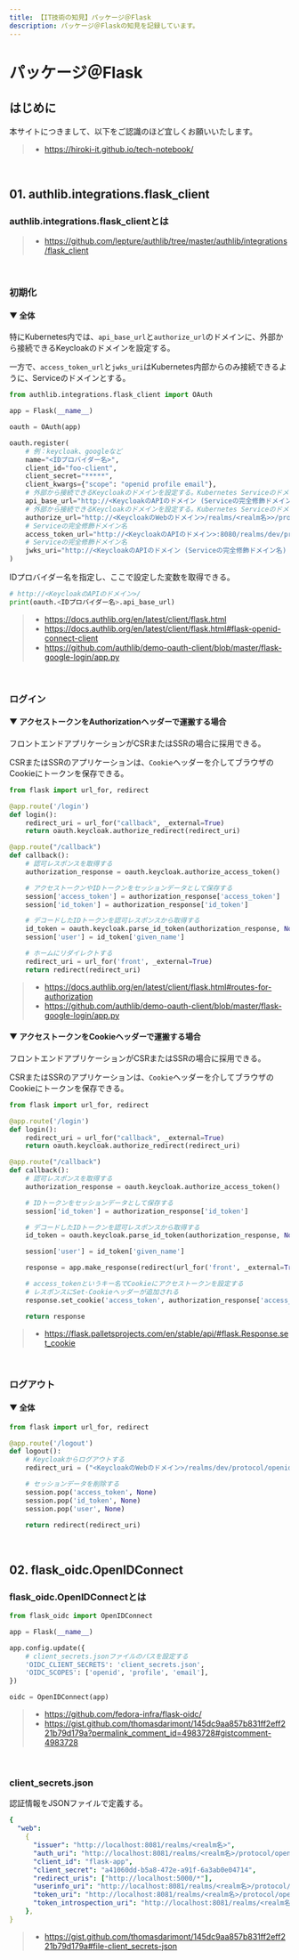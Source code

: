 ```yaml
---
title: 【IT技術の知見】パッケージ＠Flask
description: パッケージ＠Flaskの知見を記録しています。
---
```


# パッケージ＠Flask

## はじめに

本サイトにつきまして、以下をご認識のほど宜しくお願いいたします。

> - https://hiroki-it.github.io/tech-notebook/

<br>

## 01. authlib.integrations.flask_client

### authlib.integrations.flask_clientとは

> - https://github.com/lepture/authlib/tree/master/authlib/integrations/flask_client

<br>

### 初期化

#### ▼ 全体

特にKubernetes内では、`api_base_url`と`authorize_url`のドメインに、外部から接続できるKeycloakのドメインを設定する。

一方で、`access_token_url`と`jwks_uri`はKubernetes内部からのみ接続できるように、Serviceのドメインとする。

```python
from authlib.integrations.flask_client import OAuth

app = Flask(__name__)

oauth = OAuth(app)

oauth.register(
    # 例：keycloak、googleなど
    name="<IDプロバイダー名>",
    client_id="foo-client",
    client_secret="*****",
    client_kwargs={"scope": "openid profile email"},
    # 外部から接続できるKeycloakのドメインを設定する。Kubernetes Serviceのドメインではダメ。
    api_base_url="http://<KeycloakのAPIのドメイン (Serviceの完全修飾ドメイン名) >/",
    # 外部から接続できるKeycloakのドメインを設定する。Kubernetes Serviceのドメインではダメ。
    authorize_url="http://<KeycloakのWebのドメイン>/realms/<realm名>>/protocol/openid-connect/auth",
    # Serviceの完全修飾ドメイン名
    access_token_url="http://<KeycloakのAPIのドメイン>:8080/realms/dev/protocol/openid-connect/token",
    # Serviceの完全修飾ドメイン名
    jwks_uri="http://<KeycloakのAPIのドメイン (Serviceの完全修飾ドメイン名) >:8080/realms/dev/protocol/openid-connect/certs"
)
```

IDプロバイダー名を指定し、ここで設定した変数を取得できる。

```python
# http://<KeycloakのAPIのドメイン>/
print(oauth.<IDプロバイダー名>.api_base_url)
```

> - https://docs.authlib.org/en/latest/client/flask.html
> - https://docs.authlib.org/en/latest/client/flask.html#flask-openid-connect-client
> - https://github.com/authlib/demo-oauth-client/blob/master/flask-google-login/app.py

<br>

### ログイン

#### ▼ アクセストークンをAuthorizationヘッダーで運搬する場合

フロントエンドアプリケーションがCSRまたはSSRの場合に採用できる。

CSRまたはSSRのアプリケーションは、`Cookie`ヘッダーを介してブラウザのCookieにトークンを保存できる。

```python
from flask import url_for, redirect

@app.route('/login')
def login():
    redirect_uri = url_for("callback", _external=True)
    return oauth.keycloak.authorize_redirect(redirect_uri)

@app.route("/callback")
def callback():
    # 認可レスポンスを取得する
    authorization_response = oauth.keycloak.authorize_access_token()

    # アクセストークンやIDトークンをセッションデータとして保存する
    session['access_token'] = authorization_response['access_token']
    session['id_token'] = authorization_response['id_token']

    # デコードしたIDトークンを認可レスポンスから取得する
    id_token = oauth.keycloak.parse_id_token(authorization_response, None)
    session['user'] = id_token['given_name']

    # ホームにリダイレクトする
    redirect_uri = url_for('front', _external=True)
    return redirect(redirect_uri)
```

> - https://docs.authlib.org/en/latest/client/flask.html#routes-for-authorization
> - https://github.com/authlib/demo-oauth-client/blob/master/flask-google-login/app.py

#### ▼ アクセストークンをCookieヘッダーで運搬する場合

フロントエンドアプリケーションがCSRまたはSSRの場合に採用できる。

CSRまたはSSRのアプリケーションは、`Cookie`ヘッダーを介してブラウザのCookieにトークンを保存できる。

```python
from flask import url_for, redirect

@app.route('/login')
def login():
    redirect_uri = url_for("callback", _external=True)
    return oauth.keycloak.authorize_redirect(redirect_uri)

@app.route("/callback")
def callback():
    # 認可レスポンスを取得する
    authorization_response = oauth.keycloak.authorize_access_token()

    # IDトークンをセッションデータとして保存する
    session['id_token'] = authorization_response['id_token']

    # デコードしたIDトークンを認可レスポンスから取得する
    id_token = oauth.keycloak.parse_id_token(authorization_response, None)

    session['user'] = id_token['given_name']

    response = app.make_response(redirect(url_for('front', _external=True)))

    # access_tokenというキー名でCookieにアクセストークンを設定する
    # レスポンスにSet-Cookieヘッダーが追加される
    response.set_cookie('access_token', authorization_response['access_token'])

    return response
```

> - https://flask.palletsprojects.com/en/stable/api/#flask.Response.set_cookie

<br>

### ログアウト

#### ▼ 全体

```python
from flask import url_for, redirect

@app.route('/logout')
def logout():
    # Keycloakからログアウトする
    redirect_uri = ("<KeycloakのWebのドメイン>/realms/dev/protocol/openid-connect/logout?id_token_hint=%s&post_logout_redirect_uri=%s" % (session.get('id_token', ''), url_for("front", _external=True)))

    # セッションデータを削除する
    session.pop('access_token', None)
    session.pop('id_token', None)
    session.pop('user', None)

    return redirect(redirect_uri)
```

<br>

## 02. flask_oidc.OpenIDConnect

### flask_oidc.OpenIDConnectとは

```python
from flask_oidc import OpenIDConnect

app = Flask(__name__)

app.config.update({
    # client_secrets.jsonファイルのパスを設定する
    'OIDC_CLIENT_SECRETS': 'client_secrets.json',
    'OIDC_SCOPES': ['openid', 'profile', 'email'],
})

oidc = OpenIDConnect(app)
```

> - https://github.com/fedora-infra/flask-oidc/
> - https://gist.github.com/thomasdarimont/145dc9aa857b831ff2eff221b79d179a?permalink_comment_id=4983728#gistcomment-4983728

<br>

### client_secrets.json

認証情報をJSONファイルで定義する。

```yaml
{
  "web":
    {
      "issuer": "http://localhost:8081/realms/<realm名>",
      "auth_uri": "http://localhost:8081/realms/<realm名>/protocol/openid-connect/auth",
      "client_id": "flask-app",
      "client_secret": "a41060dd-b5a8-472e-a91f-6a3ab0e04714",
      "redirect_uris": ["http://localhost:5000/*"],
      "userinfo_uri": "http://localhost:8081/realms/<realm名>/protocol/openid-connect/userinfo",
      "token_uri": "http://localhost:8081/realms/<realm名>/protocol/openid-connect/token",
      "token_introspection_uri": "http://localhost:8081/realms/<realm名>/protocol/openid-connect/token/introspect",
    },
}
```

> - https://gist.github.com/thomasdarimont/145dc9aa857b831ff2eff221b79d179a#file-client_secrets-json

<br>
